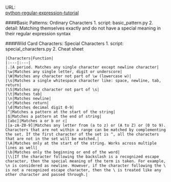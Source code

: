 URL:    
[python-regular-expression-tutorial](https://www.datacamp.com/community/tutorials/python-regular-expression-tutorial)

####Basic Patterns: Ordinary Characters
    1.  script: basic_pattern.py
    2.  detail: Matching themselves exactly and do not have a special meaning in their regular expression syntax

####Wild Card Characters: Special Characters
    1.  script: special_characters.py
    2.  Cheat sheet
    
    |Characters|Function|
    |:---|:---|
    |.|A period. Matches any single character except newline character|
    |\w|Matches any single letter, digit or underscore|
    |\W|Matches any character not part of \w (lowercase w)|
    |\s|Matches a single whitespace character like: space, newline, tab, return|
    |\S|Matches any character not part of \s|
    |\t|Matches tab|
    |\n|Matches newline|
    |\r|Matches return|
    |\d|Matches decimal digit 0-9|
    |^|Matches a pattern at the start of the string|
    |$|Matches a pattern at the end of string|
    |[abc]|Matches a or b or c|
    |[a-zA-Z0-9]|Matches any letter from (a to z) or (A to Z) or (0 to 9). Characters that are not within a range can be matched by complementing the set. If the first character of the set is ^, all the characters that are not in the set will be matched.|
    |\A|Matches only at the start of the string. Works across multiple lines as well|
    |\b|Matches only the beginning or end of the word|
    |\\|If the character following the backslash is a recognized escape character, then the special meaning of the term is taken. For example, \n is considered as newline. However, if the character following the \ is not a recognized escape character, then the \ is treated like any other character and passed through.|
    